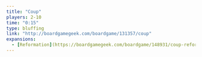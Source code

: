 ```yaml
---
title: "Coup"
players: 2-10
time: "0:15"
type: bluffing
link: "http://boardgamegeek.com/boardgame/131357/coup"
expansions:
  - [Reformation](https://boardgamegeek.com/boardgame/148931/coup-reformation)
---
```

